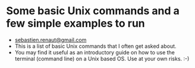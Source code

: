 # Some basic Unix commands and a few simple examples to run
  * sebastien.renaut@gmail.com   
  * This is a list of basic Unix commands that I often get asked about.  
  * You may find it useful as an introductory guide on how to use the terminal (command line) on a Unix based OS. Use at your own risks. :-)  
